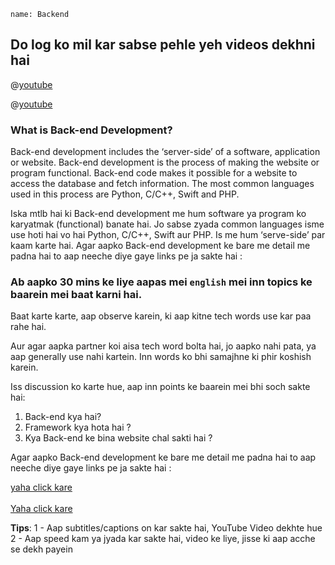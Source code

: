 ```ngMeta
name: Backend
```


## Do log ko mil kar sabse pehle yeh videos dekhni hai

@[youtube](xXpwMzyhBqI&t=335s)

@[youtube](j9wWPEmxSZg)


### What is Back-end Development?

Back-end development includes the ‘server-side’ of a software, application or website.  Back-end development is the process of making the website or program functional. Back-end code makes it possible for a website to access the database and fetch information. The most common languages used in this process are Python, C/C++, Swift  and PHP. 

Iska mtlb hai ki Back-end development me hum software ya program ko karyatmak (functional) banate hai. Jo sabse zyada common languages isme use hoti hai vo hai Python, C/C++, Swift  aur PHP. Is me hum ‘serve-side’ par kaam karte hai.
Agar aapko Back-end development ke bare me detail me padna hai to aap neeche diye gaye links pe ja sakte hai :

### Ab aapko 30 mins ke liye aapas mei `english` mei inn topics ke baarein mei baat karni hai.
Baat karte karte, aap observe karein, ki aap kitne tech words use kar paa rahe hai.

Aur agar aapka partner koi aisa tech word bolta hai, jo aapko nahi pata, ya aap generally use nahi kartein. Inn words ko bhi samajhne ki phir koshish karein.

Iss discussion ko karte hue, aap inn points ke baarein mei bhi soch sakte hai:

1. Back-end kya hai?
2. Framework kya hota hai ?
3. Kya Back-end ke bina website chal sakti hai ?


Agar aapko Back-end development ke bare me detail me padna hai to aap neeche diye gaye links pe ja sakte hai :

<span><a href="https://en.wikipedia.org/wiki/Front_and_back_ends">yaha click kare</a></span><br><br>
<span><a href="https://www.coursereport.com/blog/front-end-development-vs-back-end-development-where-to-start">Yaha click kare</a></span>

**Tips**:
1 - Aap subtitles/captions on kar sakte hai, YouTube Video dekhte hue
2 - Aap speed kam ya jyada kar sakte hai, video ke liye, jisse ki aap acche se dekh payein
